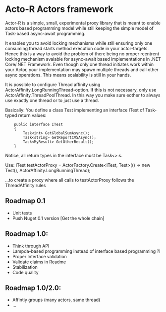 # Acto-R Actors framework 

Actor-R is a simple, small, experimental proxy library that is meant to enable actors based programming model while still keeping the simple model of Task-based async-await programming.

It enables you to avoid locking mechanisms while still ensuring only one consuming thread starts method execution code in your actor-targets. Hence this is a way to avoid the problem of there being no proper reentrent locking mechanism avaiable for async-await based implementations in .NET Core/.NET Framework. 
Even though only one thread initiates work within your Actor, your implementation may spawn multiple threads and call other async operations. This means scalability is still in your hands.  

It is possible to configure Thread affinity using ActorAffinity.LongRunningThread-option. If this is not necessary, only use ActorAffinity.ThreadPoolThread. In this way you make sure eother to always use exactly one thread or to just use a thread. 

Basically: 
You define a class Test implementing an interface ITest of Task-typed return values: 

        public interface ITest
        {
            Task<int> GetGlobalSumAsync();
            Task<string> GetReportCVSAsync();
            Task<MyResult> GetOtherResult();
        }
Notice, all return types in the interface must be Task<>:s. 

Use: 
       ITest testActorProxy = ActorFactory.Create<ITest, Test>(() => new Test(), ActorAffinity.LongRunningThread);
       
...to create a proxy where all calls to testActorProxy follows the ThreadAffinity rules

## Roadmap 0.1
* Unit tests 
* Push Nuget 0.1 version [Get the whole chain]

## Roadmap 1.0: 
* Think through API
* Lampda-based programming instead of interface based programming ?!
* Proper Interface validation
* Validate claims in Readme
* Stabilization
* Code quality

## Roadmap 1.0/2.0:

* Affintiy groups (many actors, same thread)
* ...
